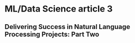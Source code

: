 # ML/Data Science article 3

## Delivering Success in Natural Language Processing Projects: Part Two
